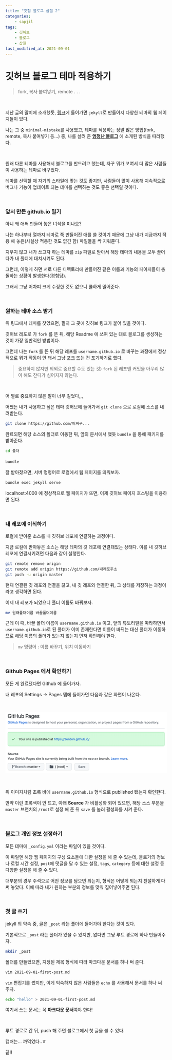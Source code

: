 ```yaml
---
title: "깃헙 블로그 삽질 2"
categories:
    - sapjil
tags:
    - 깃허브
    - 블로그
    - 삽질
last_modified_at: 2021-09-01
---
```


# 깃허브 블로그 테마 적용하기

> fork, 복사 붙여넣기, remote . . .

<br/>

지난 글의 말미에 소개했듯, [링크](http://jekyllthemes.org)에 들어가면 `jekyll`로 만들어지 다양한 테마의 웹 페이지들이 있다.

나는 그 중 `minimal-mistake`를 사용했고, 테마를 적용하는 정말 많은 방법(fork, remote, 복사 붙여넣기 등...) 중, 나를 살려 준 **[엄청난 블로그](https://devinlife.com/howto/)** 에 소개된 방식을 따라했다.

<br/>

원래 다른 테마를 사용해서 블로그를 만드려고 했는데, 자꾸 뭐가 꼬여서 더 많은 사람들이 사용하는 테마로 바꾸었다.

테마를 선택할 때 자기의 스타일에 맞는 것도 좋지만, 사람들이 많이 사용해 지속적으로 버그나 기능이 업데이트 되는 테마를 선택하는 것도 좋은 선택일 것이다.

<br/>

### 앞서 만든 github.io 밀기

아니 왜 애써 만들어 놓은 녀석을 미나요?

나는 하나부터 열까지 테마로 쭉 만들어진 애를 쓸 것이기 때문에 그냥 내가 지금까지 적용 해 놓은(사실상 적용한 것도 없긴 함) 파일들을 싹 지워준다.

지우지 않고 내가 쓰고자 하는 테마를 `zip` 파일로 받아서 해당 테마의 내용을 모두 끌어다가 내 폴더에 대치시켜도 된다.

그런데, 이렇게 하면 서로 다른 디렉토리에 만들어진 같은 이름과 기능의 페이지들이 충돌하는 상황이 발생한다(경험담).

그래서 그냥 어차피 크게 수정한 것도 없으니 쿨하게 밀어준다.


<br />

### 원하는 테마 소스 받기

위 링크에서 테마를 찾았으면, 필히 그 곳에 깃허브 링크가 붙어 있을 것이다.

깃허브 레포로 가 `fork` 를 뜬 뒤, 해당 Readme 에 쓰여 있는 대로 블로그를 생성하는 것이 가장 일반적인 방법이다.

그런데 나는 `fork` 를 뜬 뒤 해당 레포를 `username.github.io` 로 바꾸는 과정에서 정상적으로 뭐가 작동이 안 돼서 그냥 포크 뜨는 건 포기하기로 했다.

 > 중요하지 않지만 의외로 중요할 수도 있는 것) `fork` 된 레포엔 커밋을 아무리 많이 해도 잔디가 심어지지 않는다.

<br/>

어 별로 중요하지 않은 말이 너무 길었다,,,

어쨌든 내가 사용하고 싶은 테마 깃허브에 들어가서 `git clone` 으로 로컬에 소스를 내려받는다.

```zsh
git clone https://github.com/어쩌구...
```

완료되면 해당 소스의 폴더로 이동한 뒤, 앞의 문서에서 했듯 `bundle` 을 통해 패키지를 받아준다.

```zsh
cd 폴더

bundle
```

잘 받아졌으면, 서버 명령어로 로컬에서 웹 페이지를 띄워보자.

```zsh
bundle exec jekyll serve
```

localhost:4000 에 정상적으로 웹 페이지가 뜨면, 이제 깃허브 페이지 호스팅을 이용하면 된다.

<br/>

### 내 레포에 이식하기

로컬에 받아준 소스를 내 깃허브 레포에 연결하는 과정이다.

지금 로컬에 받아놓은 소스는 해당 테마의 깃 레포에 연결돼있는 상태다. 이를 내 깃허브 레포에 연결시키려면 다음과 같이 실행한다.

```zsh
git remote remove origin
git remote add origin https://github.com/내레포주소
git push -u origin master
```

현재 연결된 깃 레포와 연결을 끊고, 내 깃 레포와 연결한 뒤, 그 상태를 저장하는 과정이라고 생각하면 된다.

이제 내 레포가 되었으니 폴더 이름도 바꿔보자.

```zsh
mv 원래폴더이름 바꿀폴더이름
```

근데 이 때, 바꿀 폴더 이름이 `username.github.io` 이고, 앞의 튜토리얼을 따라하면서 `username.github.io`로 된 폴더가 이미 존재한다면 이름이 바뀌는 대신 폴더가 이동하므로 해당 이름의 폴더가 있는지 없는지 먼저 확인해야 한다.

> `mv` 명령어 : 이름 바꾸기, 위치 이동하기

<br/>

### Github Pages 에서 확인하기

모든 게 완료됐다면 Github 에 들어가자.

내 레포의 Settings -> Pages 탭에 들어가면 다음과 같은 화면이 나온다.

<br/>

![](/assets/images/sap-2/ghpages.png)

<br/>

위 이미지처럼 초록 바에 `username.github.io` 형식으로 published 됐는지 확인한다.

만약 이런 초록색이 안 뜨고, 아래 **Source** 가 비활성화 되어 있으면, 해당 소스 부분을 `master` 브랜치의 `/root`로 설정 해 준 뒤 `save` 를 눌러 활성화를 시켜 준다.

<br/>

### 블로그 개인 정보 설정하기

모든 테마에 `_config.yml` 이라는 파일이 있을 것이다.

이 파일엔 해당 웹 페이지의 구성 요소들에 대한 설정을 해 줄 수 있는데, 블로거의 정보나 로컬 시간 설정, `post`에 댓글을 달 수 있는 설정, `tags`, `category` 등에 대한 설정 등 다양한 설정을 해 줄 수 있다.

대부분의 경우 주석으로 어떤 정보를 담으면 되는지, 형식은 어떻게 되는지 친절하게 다 써 놓았다. 이에 따라 내가 원하는 부분의 정보를 맞춰 집어넣어주면 된다.

<br/>

### 첫 글 쓰기

jekyll 의 약속 중, 글은 `_post` 라는 폴더에 들어가야 한다는 것이 있다.

기본적으로 `_post` 라는 폴더가 있을 수 있지만, 없다면 그냥 루트 경로에 하나 만들어주자.

```zsh
mkdir _post
```

폴더를 만들었으면, 지정된 제목 형식에 따라 마크다운 문서를 하나 써 준다.

```zsh
vim 2021-09-01-first-post.md
```

`vim` 편집기를 썼지만, 이게 익숙하지 않은 사람들은 `echo` 를 사용해서 문서를 하나 써 주자.

```zsh
echo "hello" > 2021-09-01-first-post.md
```

여기서 쓰는 문서는 꼭 **마크다운 문서**여야 한다!

<br />

루트 경로로 간 뒤, push 해 주면 블로그에서 첫 글을 볼 수 있다.

캡쳐는... 까먹었다..ㅎ

끝!!